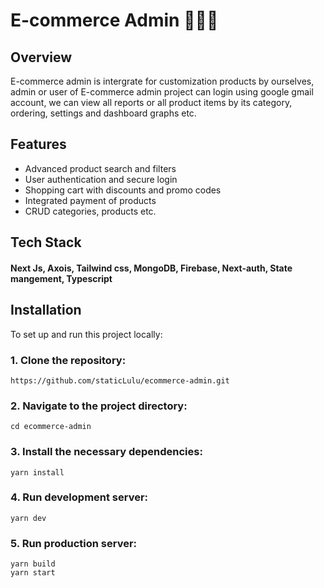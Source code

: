 
# E-commerce Admin 🙋‍♀️🌸

## Overview
   E-commerce admin is intergrate for customization products by ourselves, admin or user of E-commerce admin project can login using google gmail account, we can view all reports or all product items by its category, ordering, settings and dashboard graphs etc.



## Features

- Advanced product search and filters
- User authentication and secure login
- Shopping cart with discounts and promo codes
- Integrated payment of products
- CRUD categories, products etc.


## Tech Stack
#### Next Js, Axois, Tailwind css, MongoDB, Firebase, Next-auth, State mangement, Typescript
## Installation

To set up and run this project locally:

### 1. Clone the repository:

    https://github.com/staticLulu/ecommerce-admin.git

### 2. Navigate to the project directory:

    cd ecommerce-admin

### 3. Install the necessary dependencies:

    yarn install

### 4. Run development server:

    yarn dev

### 5. Run production server:

    yarn build
    yarn start


